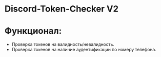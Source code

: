 # Discord-Token-Checker V2
# Функционал:
- Проверка токенов на валидность/невалидность.
- Проверка токенов на наличие аудентификации по номеру телефона.
